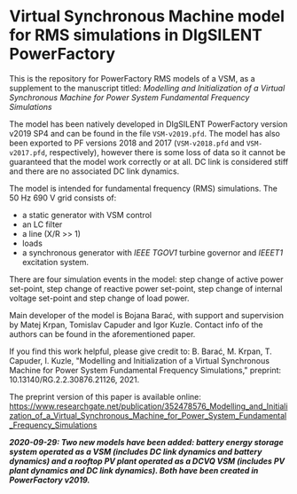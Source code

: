 # Virtual Synchronous Machine model for RMS simulations in DIgSILENT PowerFactory

This is the repository for PowerFactory RMS models of a VSM, as a supplement to the manuscript titled: _Modelling and Initialization of a Virtual Synchronous Machine for Power System Fundamental Frequency Simulations_

The model has been natively developed in DIgSILENT PowerFactory version v2019 SP4 and can be found in the file `VSM-v2019.pfd`. The model has also been exported to PF versions 2018 and 2017 (`VSM-v2018.pfd` and `VSM-v2017.pfd`, respectively), however there is some loss of data so it cannot be guaranteed that the model work correctly or at all. DC link is considered stiff and there are no associated DC link dynamics.

The model is intended for fundamental frequency (RMS) simulations. The 50 Hz 690 V grid consists of: 
- a static generator with VSM control
- an LC filter
- a line (X/R >> 1)
- loads
- a synchronous generator with _IEEE TGOV1_ turbine governor and _IEEET1_ excitation system.

There are four simulation events in the model: step change of active power set-point, step change of reactive power set-point, step change of internal voltage set-point and step change of load power.

Main developer of the model is Bojana Barać, with support and supervision by Matej Krpan, Tomislav Capuder and Igor Kuzle. Contact info of the authors can be found in the aforementioned paper.

If you find this work helpful, please give credit to: B. Barać, M. Krpan, T. Capuder, I. Kuzle, "Modelling and Initialization of a Virtual Synchronous Machine for Power System Fundamental Frequency Simulations," preprint: 10.13140/RG.2.2.30876.21126, 2021.

The preprint version of this paper is available online: https://www.researchgate.net/publication/352478576_Modelling_and_Initialization_of_a_Virtual_Synchronous_Machine_for_Power_System_Fundamental_Frequency_Simulations

_**2020-09-29: Two new models have been added: battery energy storage system operated as a VSM (includes DC link dynamics and battery dynamics) and a rooftop PV plant operated as a DCVQ VSM (includes PV plant dynamics and DC link dynamics). Both have been created in PowerFactory v2019.**_
